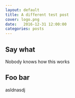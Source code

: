```yaml
---
layout: default
title: A different test post
cover: logo.png
date:   2016-12-31 12:00:00
categories: posts
---
```


## Say what

Nobody knows how this works

## Foo bar

asldnasdj
